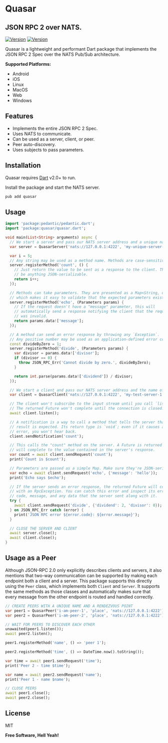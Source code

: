 # Quasar

## JSON RPC 2 over NATS.

[![Version](https://img.shields.io/badge/version-0.1.1-blue)](https://github.com/abelgalef/quasar/commit/63e8c37113eb9a7a393f4be266e2104b79fae6e1) [![Version](https://img.shields.io/badge/build-passed-green)](https://github.com/abelgalef/quasar/commit/63e8c37113eb9a7a393f4be266e2104b79fae6e1)

Quasar is a lightweight and performant Dart package that implements the JSON RPC 2 Spec over the NATS Pub/Sub architecture.

**Supported Platforms:**
- Android
- iOS
- Linux
- MacOS
- Web
- Windows

## Features

- Implements the entire JSON RPC 2 Spec.
- Uses NATS to communicate.
- Can be used as a server, client, or peer.
- Peer auto-discovery.
- Uses subjects to pass parameters.

## Installation

Quasar requires [Dart](https://dart.dev/) v2.0+ to run.

Install the package and start the NATS server.

```sh
pub add quasar
```

## Usage

```dart
import 'package:pedantic/pedantic.dart';
import 'package:quasar/quasar.dart';

void main(List<String> arguments) async {
  // We start a server and pass our NATS server address and a unique name or subject (prefix) to subscribe to.
  var server = QuasarServer('nats://127.0.0.1:4222', 'my-unique-server-name-1');

  var i = 5;
  // Any string may be used as a method name. Methods are case-sensitive.
  server.registerMethod('count', () {
    // Just return the value to be sent as a response to the client. This can
    // be anything JSON-serializable.
    return i++;
  });

  // Methods can take parameters. They are presented as a Map<String, dynamic> object
  // which makes it easy to validate that the expected parameters exist.
  server.registerMethod('echo', (Parameters params) {
    // If the request doesn't have a "message" parameter, this will
    // automatically send a response notifying the client that the request
    // was invalid.
    return params.data!['message'];
  });

  // A method can send an error response by throwing any `Exception`.
  // Any positive number may be used as an application-defined error code.
  const divideByZero = 1;
  server.registerMethod('divide', (Parameters params) {
    var divisor = params.data!['divisor'];
    if (divisor == 0) {
      throw JSON_RPC_Err('Cannot divide by zero.', divideByZero);
    }

    return int.parse(params.data!['dividend']) / divisor;
  });

  // We start a client and pass our NATS server address and the name of the server or subject (server prefix) to publish to.
  var client = QuasarClient('nats://127.0.0.1:4222', 'my-test-server-1');

  // The client won't subscribe to the input stream until you call `listen`.
  // The returned Future won't complete until the connection is closed.
  await client.listen();

  // A notification is a way to call a method that tells the server that no
  // result is expected. Its return type is `void`; even if it causes an
  // error, you won't hear back.
  client.sendNotification('count');

  // This calls the "count" method on the server. A Future is returned that
  // will complete to the value contained in the server's response.
  var count = await client.sendRequest('count');
  print('Count is $count');

  // Parameters are passed as a simple Map. Make sure they're JSON-serializable!
  var echo = await client.sendRequest('echo', {'message': 'hello'});
  print('Echo says $echo');

  // If the server sends an error response, the returned Future will complete
  // with an RpcException. You can catch this error and inspect its error
  // code, message, and any data that the server sent along with it.
  try {
    await client.sendRequest('divide', {'dividend': 2, 'divisor': 0});
  } on JSON_RPC_Err catch (error) {
    print('JSON RPC error ${error.code}: ${error.message}');
  }

  // CLOSE THE SERVER AND CLIENT
  await server.close();
  await client.close();
}
```

## Usage as a Peer

Although JSON-RPC 2.0 only explicitly describes clients and servers, it also mentions that two-way communication can be supported by making each endpoint both a client and a server. This package supports this directly using the `Peer` class, which implements both `Client` and `Server`. It supports the same methods as those classes and automatically makes sure that every message from the other endpoint is routed and handled correctly.

```dart
// CREATE PEERS WITH A UNIQUE NAME AND A RENDEZVOUS POINT
var peer1 = QuasarPeer('i-am-peer-1', 'place', 'nats://127.0.0.1:4222');
var peer2 = QuasarPeer('i-am-peer-2', 'place', 'nats://127.0.0.1:4222');

// WAIT FOR PEERS TO DISCOVER EACH OTHER
unawaited(peer1.listen());
await peer2.listen();

peer1.registerMethod('name', () => 'peer 1');

peer2.registerMethod('time', () => DateTime.now().toString());

var time = await peer1.sendRequest('time');
print('Peer 2 - time $time');

var name = await peer2.sendRequest('name');
print('Peer 1 - name $name');

// CLOSE PEERS
await peer1.close();
await peer2.close();
```

## License

MIT

**Free Software, Hell Yeah!**